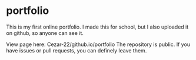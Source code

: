 # portfolio
This is my first online portfolio. I made this for school, but I also uploaded it on github, so anyone can see it.

View page here: Cezar-22/github.io/portfolio
The repository is public.
If you have issues or pull requests, you can definely leave them.

